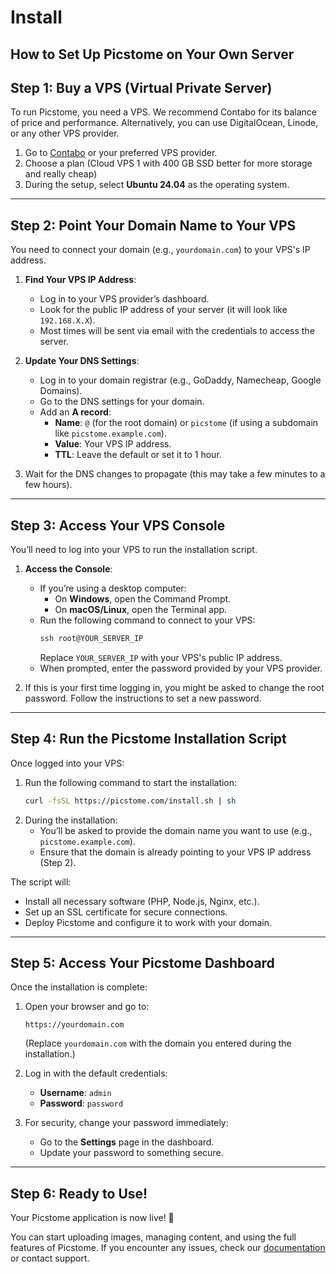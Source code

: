# Install
## How to Set Up Picstome on Your Own Server

## Step 1: Buy a VPS (Virtual Private Server)
To run Picstome, you need a VPS. We recommend Contabo for its balance of price and performance. Alternatively, you can use DigitalOcean, Linode, or any other VPS provider.

1. Go to [Contabo](https://contabo.com/) or your preferred VPS provider.
2. Choose a plan (Cloud VPS 1 with 400 GB SSD better for more storage and really cheap)
3. During the setup, select **Ubuntu 24.04** as the operating system.

---

## Step 2: Point Your Domain Name to Your VPS
You need to connect your domain (e.g., `yourdomain.com`) to your VPS's IP address.

1. **Find Your VPS IP Address**:
   - Log in to your VPS provider’s dashboard.
   - Look for the public IP address of your server (it will look like `192.168.X.X`).
   - Most times will be sent via email with the credentials to access the server.

2. **Update Your DNS Settings**:
   - Log in to your domain registrar (e.g., GoDaddy, Namecheap, Google Domains).
   - Go to the DNS settings for your domain.
   - Add an **A record**:
     - **Name**: `@` (for the root domain) or `picstome` (if using a subdomain like `picstome.example.com`).
     - **Value**: Your VPS IP address.
     - **TTL**: Leave the default or set it to 1 hour.

3. Wait for the DNS changes to propagate (this may take a few minutes to a few hours).

---

## Step 3: Access Your VPS Console
You’ll need to log into your VPS to run the installation script.

1. **Access the Console**:
   - If you’re using a desktop computer:
     - On **Windows**, open the Command Prompt.
     - On **macOS/Linux**, open the Terminal app.
   - Run the following command to connect to your VPS:
     ```bash
     ssh root@YOUR_SERVER_IP
     ```
     Replace `YOUR_SERVER_IP` with your VPS's public IP address.
   - When prompted, enter the password provided by your VPS provider.

2. If this is your first time logging in, you might be asked to change the root password. Follow the instructions to set a new password.

---

## Step 4: Run the Picstome Installation Script
Once logged into your VPS:

1. Run the following command to start the installation:
   ```bash
   curl -fsSL https://picstome.com/install.sh | sh
   ```
2. During the installation:
   - You’ll be asked to provide the domain name you want to use (e.g., `picstome.example.com`).
   - Ensure that the domain is already pointing to your VPS IP address (Step 2).

The script will:
- Install all necessary software (PHP, Node.js, Nginx, etc.).
- Set up an SSL certificate for secure connections.
- Deploy Picstome and configure it to work with your domain.

---

## Step 5: Access Your Picstome Dashboard
Once the installation is complete:
1. Open your browser and go to:
   ```
   https://yourdomain.com
   ```
   (Replace `yourdomain.com` with the domain you entered during the installation.)

2. Log in with the default credentials:
   - **Username**: `admin`
   - **Password**: `password`

3. For security, change your password immediately:
   - Go to the **Settings** page in the dashboard.
   - Update your password to something secure.

---

## Step 6: Ready to Use!
Your Picstome application is now live! 🎉

You can start uploading images, managing content, and using the full features of Picstome. If you encounter any issues, check our [documentation](https://picstome.com/) or contact support.

